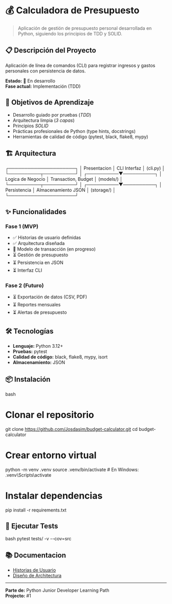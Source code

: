 # 💰 Calculadora de Presupuesto

> Aplicación de gestión de presupuesto personal desarrollada en Python, siguiendo los principios de TDD y SOLID.

## 📋 Descripción del Proyecto

Aplicación de línea de comandos (CLI) para registrar ingresos y gastos personales con persistencia de datos.

**Estado:** 🚧 En desarrollo  
**Fase actual:** Implementación (TDD)

## 🎯 Objetivos de Aprendizaje

- Desarrollo guiado por pruebas (*TDD*)
- Arquitectura limpia (*3 capas*)
- Principios *SOLID*
- Prácticas profesionales de Python (type hints, docstrings)
- Herramientas de calidad de código (pytest, black, flake8, mypy)

## 🏗️ Arquitectura

┌─────────────────────┐
│   Presentacion      │  CLI Interfaz
│      (cli.py)       │
└──────────┬──────────┘
           │
┌──────────▼──────────┐
│  Logica de Negocio  │  Transaction, Budget
│     (models/)       │
└──────────┬──────────┘
           │
┌──────────▼──────────┐
│    Persistencia     │  Almacenamiento JSON 
│     (storage/)      │
└─────────────────────┘


## ✨ Funcionalidades

### Fase 1 (MVP)
- ✅ Historias de usuario definidas  
- ✅ Arquitectura diseñada  
- 🚧 Modelo de transacción (en progreso)  
- ⏳ Gestión de presupuesto  
- ⏳ Persistencia en JSON  
- ⏳ Interfaz CLI  

### Fase 2 (Futuro)
- ⏳ Exportación de datos (CSV, PDF)  
- ⏳ Reportes mensuales  
- ⏳ Alertas de presupuesto  

## 🛠️ Tecnologías

- **Lenguaje:** Python 3.12+  
- **Pruebas:** pytest  
- **Calidad de código:** black, flake8, mypy, isort  
- **Almacenamiento:** JSON  

## 📦 Instalación
bash
# Clonar el repositorio
git clone https://github.com/Josdasim/budget-calculator.git
cd budget-calculator

# Crear entorno virtual
python -m venv .venv
source .venv/bin/activate  # En Windows: .venv\Scripts\activate

# Instalar dependencias
pip install -r requirements.txt


## 🧪 Ejecutar Tests
bash
pytest tests/ -v --cov=src


## 📚 Documentacion

- [Historias de Usuario](docs/user_stories.md)
- [Diseño de Architectura](docs/architecture.md)

---

**Parte de:** Python Junior Developer Learning Path  
**Projecto:** #1